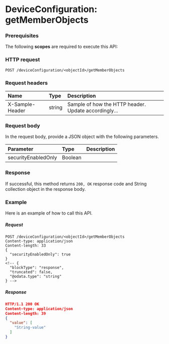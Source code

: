 # DeviceConfiguration: getMemberObjects


### Prerequisites
The following **scopes** are required to execute this API: 
### HTTP request
<!-- { "blockType": "ignored" } -->
```http
POST /deviceConfiguration/<objectId>/getMemberObjects

```
### Request headers
| Name       | Type | Description|
|:---------------|:--------|:----------|
| X-Sample-Header  | string  | Sample of how the HTTP header. Update accordingly...|

### Request body
In the request body, provide a JSON object with the following parameters.

| Parameter	   | Type	|Description|
|:---------------|:--------|:----------|
|securityEnabledOnly|Boolean||

### Response
If successful, this method returns `200, OK` response code and String collection object in the response body.

### Example
Here is an example of how to call this API.
##### Request
<!-- {
  "blockType": "request",
  "name": "deviceconfiguration_getmemberobjects"
}-->
```http
POST /deviceConfiguration/<objectId>/getMemberObjects
Content-type: application/json
Content-length: 33
{
  "securityEnabledOnly": true
}
<!-- {
  "blockType": "response",
  "truncated": false,
  "@odata.type": "string"
} -->
```
##### Response
```json
HTTP/1.1 200 OK
Content-type: application/json
Content-length: 39
{
  "value": [
    "String-value"
  ]
}
```

<!-- uuid: d1577b9d-c29e-4cb4-9b91-4996328c3ce1
2015-10-16 09:51:00 UTC -->
<!-- {
  "type": "#page.annotation",
  "description": "DeviceConfiguration: getMemberObjects",
  "keywords": "",
  "section": "documentation",
  "tocPath": ""
}-->